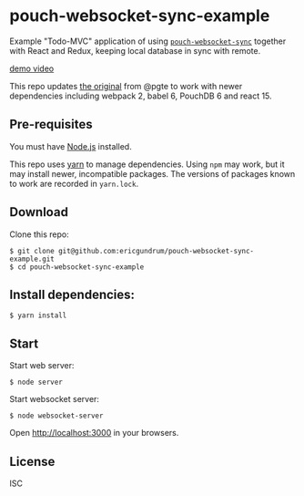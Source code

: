 # pouch-websocket-sync-example

Example "Todo-MVC" application of using [`pouch-websocket-sync`](https://github.com/pgte/pouch-websocket-sync#readme) together with React and Redux, keeping local database in sync with remote.

[demo video](http://www.youtube.com/watch?v=8jOF23dfvl4)

This repo updates [the original](https://github.com/pgte/pouch-websocket-sync-example) from @pgte
to work with newer dependencies including webpack 2, babel 6, PouchDB 6 and react 15.

## Pre-requisites

You must have [Node.js](https://nodejs.org/en/) installed.

This repo uses [yarn](https://yarnpkg.com/) to manage dependencies.
Using `npm` may work, but it may install newer, incompatible packages.
The versions of packages known to work are recorded in `yarn.lock`.

## Download

Clone this repo:

```
$ git clone git@github.com:ericgundrum/pouch-websocket-sync-example.git
$ cd pouch-websocket-sync-example
```

## Install dependencies:

```
$ yarn install
```

## Start

Start web server:

```
$ node server
```

Start websocket server:

```
$ node websocket-server
```

Open [http://localhost:3000](http://localhost:3000) in your browsers.

## License

ISC
